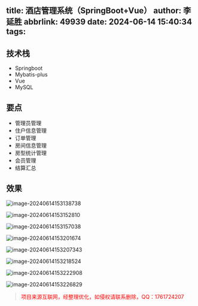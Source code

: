 title: 酒店管理系统（SpringBoot+Vue）
author: 李延胜
abbrlink: 49939
date: 2024-06-14 15:40:34
tags:
---


## 技术栈

- Springboot
- Mybatis-plus
- Vue
- MySQL

## 要点

- 管理员管理
- 住户信息管理
- 订单管理
- 房间信息管理
- 房型统计管理
- 会员管理
- 结算汇总

## 效果

![image-20240614153138738](http://cdn.qiniu.liyansheng.top/img/image-20240614153138738.png)

![image-20240614153152810](http://cdn.qiniu.liyansheng.top/img/image-20240614153152810.png)

![image-20240614153157038](http://cdn.qiniu.liyansheng.top/img/image-20240614153157038.png)

![image-20240614153201674](http://cdn.qiniu.liyansheng.top/img/image-20240614153201674.png)

![image-20240614153207343](http://cdn.qiniu.liyansheng.top/img/image-20240614153207343.png)

![image-20240614153218524](http://cdn.qiniu.liyansheng.top/img/image-20240614153218524.png)

![image-20240614153222908](http://cdn.qiniu.liyansheng.top/img/image-20240614153222908.png)

![image-20240614153226829](http://cdn.qiniu.liyansheng.top/img/image-20240614153226829.png)

> <font color='red'>项目来源互联网，经整理优化，如侵权请联系删除，QQ：1761724207</font>

